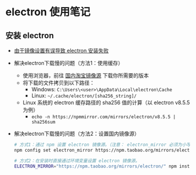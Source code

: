 # electron 使用笔记

## 安装 electron

- [由于镜像设置有误导致 electron 安装失败][1]

- 解决electron下载慢的问题（方法1：使用缓存）
  - 使用浏览器，前往 [国内淘宝镜像源][2] 下载你所需要的版本
  - 将下载的文件拷贝到以下路径：
    - Windows: `C:\Users\<user>\AppData\Local\electron\Cache`
    - Linux: `~/.cache/electron/[sha256_string]/`
  - Linux 系统的 electron 缓存路径的 sha256 值的计算（以 electron v8.5.5 为例）
    - `echo -n https://npmmirror.com/mirrors/electron/v8.5.5 | sha256sum`

- 解决electron下载慢的问题（方法2：设置国内镜像源）

  ```sh
  # 方式1：通过 npm 设置 electron 镜像源。（注意： electron_mirror 必须为小写形式，否则配置无效。）
  npm config set electron_mirror https://npm.taobao.org/mirrors/electron/

  # 方式2：在安装时直接通过环境变量设置 electron 镜像源。
  ELECTRON_MIRROR="https://npm.taobao.org/mirrors/electron/" npm install
  ```

  [1]: fail_to_install_electron_due_to_error_mirror.md
  [2]: https://npm.taobao.org/mirrors/electron/
